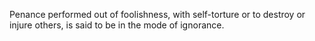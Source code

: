 Penance performed out of foolishness, with self-torture or to destroy or injure others, is said to be in the mode of ignorance.